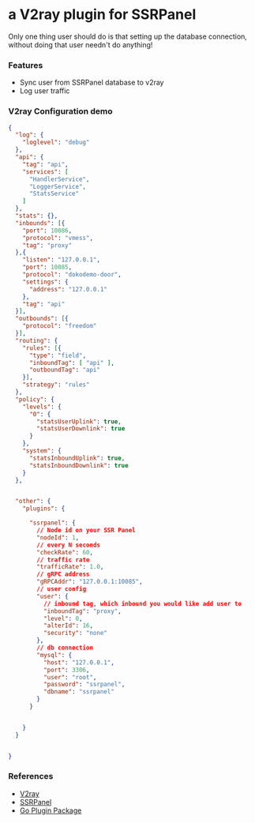 # a V2ray plugin for SSRPanel

Only one thing user should do is that setting up the database connection, without doing that user needn't do anything!

### Features

- Sync user from SSRPanel database to v2ray
- Log user traffic

### V2ray Configuration demo

```json
{
  "log": {
    "loglevel": "debug"
  },
  "api": {
    "tag": "api",
    "services": [
      "HandlerService",
      "LoggerService",
      "StatsService"
    ]
  },
  "stats": {},
  "inbounds": [{
    "port": 10086,
    "protocol": "vmess",
    "tag": "proxy"
  },{
    "listen": "127.0.0.1",
    "port": 10085,
    "protocol": "dokodemo-door",
    "settings": {
      "address": "127.0.0.1"
    },
    "tag": "api"
  }],
  "outbounds": [{
    "protocol": "freedom"
  }],
  "routing": {
    "rules": [{
      "type": "field",
      "inboundTag": [ "api" ],
      "outboundTag": "api"
    }],
    "strategy": "rules"
  },
  "policy": {
    "levels": {
      "0": {
        "statsUserUplink": true,
        "statsUserDownlink": true
      }
    },
    "system": {
      "statsInboundUplink": true,
      "statsInboundDownlink": true
    }
  },


  "other": {
    "plugins": {

      "ssrpanel": {
        // Node id on your SSR Panel
        "nodeId": 1,
        // every N seconds
        "checkRate": 60,
        // traffic rate
        "trafficRate": 1.0,
        // gRPC address
        "gRPCAddr": "127.0.0.1:10085",
        // user config
        "user": {
          // inbound tag, which inbound you would like add user to
          "inboundTag": "proxy",
          "level": 0,
          "alterId": 16,
          "security": "none"
        },
        // db connection
        "mysql": {
          "host": "127.0.0.1",
          "port": 3306,
          "user": "root",
          "password": "ssrpanel",
          "dbname": "ssrpanel"
        }
      }


    }
  }


}
```

### References

- [V2ray](https://github.com/v2ray/v2ray-core)
- [SSRPanel](https://github.com/ssrpanel/SSRPanel)
- [Go Plugin Package](https://golang.org/pkg/plugin)
